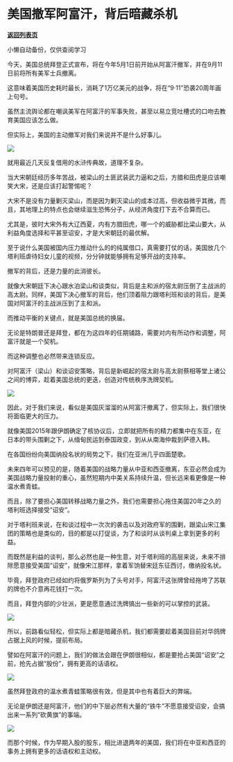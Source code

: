 # 美国撤军阿富汗，背后暗藏杀机

[**返回列表页**](/gzh/政事堂2019)

小懒自动备份，仅供查阅学习

今天，美国总统拜登正式宣布，将在今年5月1日前开始从阿富汗撤军，并在9月11日前将所有美军士兵撤离。  

  

这意味着美国历史耗时最长，消耗了1万亿美元的战争，将在“9·11”恐袭20周年画上句号。

  

虽然主流舆论都在嘲讽美军在阿富汗的军事失败，甚至以易立竞吐槽式的口吻去教育美国应该怎么做。

  

但实际上，美国的主动撤军对我们来说并不是什么好事儿。

  

![](https://mmbiz.qpic.cn/mmbiz_png/rxhS23yu8cPr4iaXMBGyDe9ONAlkf2PlRXneVRAiabOocsthgqER0LlWauWttQzbXkuZWWnS9GSLR0d7w1AMYBow/640?wx_fmt=png)

  

就用最近几天反复借用的水浒传典故，道理不复杂。

  

当大宋朝廷经历多年苦战，被梁山的土匪武装武力逼和之后，方腊和田虎是应该嘲笑大宋，还是应该打起警惕呢？

  

大宋不是没有力量剿灭梁山，而是因为剿灭梁山的成本过高，但收益微乎其微，而且，其地理上的特点也会继续滋生恐怖分子，从经济角度打下去不合算而已。

  

尤其是，彼时大宋外有大辽西夏，内有方腊田虎，哪一个的威胁都比梁山要大，从利益角度选择和平甚至诏安，才是大宋朝廷的最优解。

  

至于说什么美国被国内压力推动什么的的纯属借口，真需要打仗的话，美国放几个塔利班虐待妇女儿童的视频，分分钟就能够拥有足够开战的支持率。

  

撤军的背后，还是力量的此消彼长。  

  

就像大宋朝廷下决心跟水泊梁山和谈类似，背后是主和派的宿太尉压倒了主战派的高太尉。同样，美国下决心撤军的背后，他们顶着阻力跟塔利班和谈的背后，是美国对阿富汗的主战派压到了主和派。

  

而推动平衡的关键点，就是美国总统的换届。

  

无论是特朗普还是拜登，都在为这四年的任期铺路，需要对内有所动作和调整，阿富汗就是一个契机。

  

而这种调整也必然带来连锁反应。

  

对阿富汗（梁山）和谈诏安策略，背后是新崛起的宿太尉与高太尉蔡相等堂上诸公之间的博弈，趁着美国总统的更迭，创造对传统秩序洗牌契机。

  

![](https://mmbiz.qpic.cn/mmbiz_jpg/rxhS23yu8cPr4iaXMBGyDe9ONAlkf2PlRoVbdlPtViaYfAQrI29e1lNsp05h7EuFXwxK7XfGeicd9TN2WwI5M6Lkg/640?wx_fmt=jpeg)

  

因此，对于我们来说，看似是美国灰溜溜的从阿富汗撤离了，但实际上，我们很快将面临更大的压力。

  

就像美国2015年跟伊朗确定了核协议后，立即就把所有的精力都集中在东亚，在日本的带头围剿之下，从缅甸民运到泰国政变，到从从南海仲裁到萨德入韩。

  

在各国纷纷向美国纳投名状的局势之下，我们在亚洲几乎四面楚歌。

  

未来四年可以预见的是，随着美国的战略力量从中亚和西亚撤离，东亚必然会成为美国战略力量投射的重心，虽然短期内中美关系持续升温，但长远来看更像是一种温水煮青蛙。

  

而且，除了要担心美国转移战略力量之外，我们也需要担心拖住美国20年之久的塔利班选择接受“诏安”。

  

对于塔利班来说，在和谈过程中一次次的袭击以及对政府军的围剿，跟梁山宋江集团的策略也是类似的，目的都是以打促谈，为了和谈时从谈判桌上拿到更多的利益。  

  

而既然是利益的谈判，那么必然也是一种生意，对于塔利班的高层来说，未来不排除愿意接受美国“诏安”，就像宋江那样，拿着军饷替宋廷东征西讨，缴纳投名状。

  

毕竟，拜登政府已经如约将俄罗斯列为了头号对手，阿富汗这张牌曾经拖垮了苏联的牌也不介意再花钱打一次。  

  

而且，拜登内部的少壮派，更是愿意通过洗牌搞出一些新的可以掌控的武装。  

  

![](https://mmbiz.qpic.cn/mmbiz_jpg/rxhS23yu8cPr4iaXMBGyDe9ONAlkf2PlRJib5LdFbeKAvEW7GkOwRuq8R6TIhatT8CFhxqkfJ6lwNhvqJlOCCGng/640?wx_fmt=jpeg)

  

所以，前路看似轻松，但实际上都是暗藏杀机，我们都需要趁着美国目前对华鸽牌占据上风的时候，提前布局。

  

譬如在阿富汗的问题上，我们的做法会跟在伊朗很相似，都是要抢占美国“诏安”之前，抢先占据“股份”，拥有更高的话语权。

  

![](https://mmbiz.qpic.cn/mmbiz_png/rxhS23yu8cPr4iaXMBGyDe9ONAlkf2PlRUEAnbss3tZlNSUB4n47rbPiaIdyQrgenWKXASkjGJkp9nSQOT8cVq7Q/640?wx_fmt=png)

  

虽然拜登政府的温水煮青蛙策略很有效，但是其中也有着巨大的弊端。

  

无论是伊朗还是阿富汗，他们的中下层必然有大量的“铁牛”不愿意接受诏安，会搞出来一系列“砍黄旗”的事端。  

  

![](https://mmbiz.qpic.cn/mmbiz_png/rxhS23yu8cPr4iaXMBGyDe9ONAlkf2PlRDTnCjH6ENhTjra1nNutiaeicc20dicy7qib19PXz3bGribfUsATNSnEhhGg/640?wx_fmt=png)

  

而那个时候，作为早期入股的股东，相比进退两年的美国，我们将在中亚和西亚的事务上拥有更多的话语权和主动权。

  

